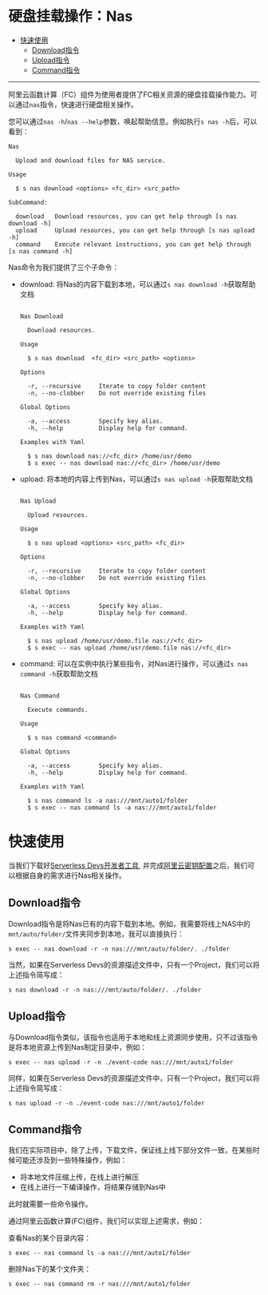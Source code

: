 # 硬盘挂载操作：Nas

- [快速使用](#快速使用)
    - [Download指令](#Download指令)
    - [Upload指令](#Upload指令)
    - [Command指令](#Command指令)

--------

阿里云函数计算（FC）组件为使用者提供了FC相关资源的硬盘挂载操作能力。可以通过`nas`指令，快速进行硬盘相关操作。

您可以通过`nas -h`/`nas --help`参数，唤起帮助信息。例如执行`s nas -h`后，可以看到：

```
Nas

  Upload and download files for NAS service.

Usage

  $ s nas download <options> <fc_dir> <src_path> 

SubCommand:

  download   Download resources, you can get help through [s nas download -h]
  upload     Upload resources, you can get help through [s nas upload -h]
  command    Execute relevant instructions, you can get help through [s nas command -h]

```

Nas命令为我们提供了三个子命令：
- download: 将Nas的内容下载到本地，可以通过`s nas download -h`获取帮助文档
    ```
    
    Nas Download
    
      Download resources.
    
    Usage
    
      $ s nas download  <fc_dir> <src_path> <options> 
    
    Options
        
      -r, --recursive     Iterate to copy folder content
      -n, --no-clobber    Do not override existing files
    
    Global Options
    
      -a, --access        Specify key alias.   
      -h, --help          Display help for command.                                           
    
    Examples with Yaml
    
      $ s nas download nas://<fc_dir> /home/usr/demo 
      $ s exec -- nas download nas://<fc_dir> /home/usr/demo 
    
    ```
- upload: 将本地的内容上传到Nas，可以通过`s nas upload -h`获取帮助文档
    ```
    
    Nas Upload
    
      Upload resources.
    
    Usage
    
      $ s nas upload <options> <src_path> <fc_dir>
    
    Options
        
      -r, --recursive     Iterate to copy folder content
      -n, --no-clobber    Do not override existing files
    
    Global Options
    
      -a, --access        Specify key alias.   
      -h, --help          Display help for command.                                           
    
    Examples with Yaml
    
      $ s nas upload /home/usr/demo.file nas://<fc_dir> 
      $ s exec -- nas upload /home/usr/demo.file nas://<fc_dir> 
    
    ```
- command: 可以在实例中执行某些指令，对Nas进行操作，可以通过`s nas command -h`获取帮助文档
    ```
    
    Nas Command
    
      Execute commands.
    
    Usage
    
      $ s nas command <command>
    
    Global Options
    
      -a, --access        Specify key alias.   
      -h, --help          Display help for command.                                           
    
    Examples with Yaml
    
      $ s nas command ls -a nas:///mnt/auto1/folder
      $ s exec -- nas command ls -a nas:///mnt/auto1/folder
    
    ```

# 快速使用

当我们下载好[Serverless Devs开发者工具](../Getting-started/Install-tutorial.md), 并完成[阿里云密钥配置](../Getting-started/Setting-up-credentials.md)之后，我们可以根据自身的需求进行Nas相关操作。

## Download指令

Download指令是将Nas已有的内容下载到本地。例如，我需要将线上NAS中的`mnt/auto/folder/`文件夹同步到本地，我可以直接执行：

```
s exec -- nas download -r -n nas:///mnt/auto/folder/. ./folder
```

当然，如果在Serverless Devs的资源描述文件中，只有一个Project，我们可以将上述指令简写成：

```
s nas download -r -n nas:///mnt/auto/folder/. ./folder
```

## Upload指令

与Download指令类似，该指令也适用于本地和线上资源同步使用，只不过该指令是将本地资源上传到Nas制定目录中，例如：

```
s exec -- nas upload -r -n ./event-code nas:///mnt/auto1/folder
```

同样，如果在Serverless Devs的资源描述文件中，只有一个Project，我们可以将上述指令简写成：

```
s nas upload -r -n ./event-code nas:///mnt/auto1/folder
```

## Command指令

我们在实际项目中，除了上传，下载文件，保证线上线下部分文件一致，在某些时候可能还涉及到一些特殊操作，例如：

- 将本地文件压缩上传，在线上进行解压
- 在线上进行一下编译操作，将结果存储到Nas中

此时就需要一些命令操作。

通过阿里云函数计算(FC)组件，我们可以实现上述需求，例如：

查看Nas的某个目录内容：

```
s exec -- nas command ls -a nas:///mnt/auto1/folder
```

删除Nas下的某个文件夹：

```
s exec -- nas command rm -r nas:///mnt/auto1/folder
```

